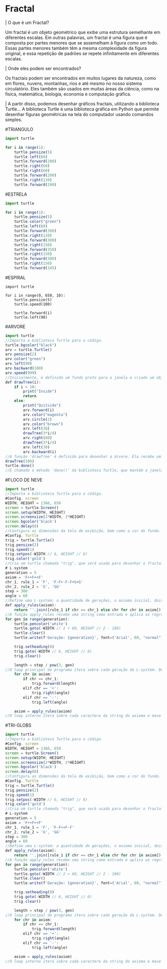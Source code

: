# Fractal

| O que é um Fractal?

Um fractal é um objeto geométrico que exibe uma estrutura semelhante em diferentes escalas. Em outras palavras, um fractal é uma figura que é composta por partes menores que se assemelham à figura como um todo. Essas partes menores também têm a mesma complexidade da figura original, e essa repetição de padrões se repete infinitamente em diferentes escalas.

| Onde eles podem ser encontrados?

Os fractais podem ser encontrados em muitos lugares da natureza, como em flores, nuvens, montanhas, rios e até mesmo no nosso sistema circulatório. Eles também são usados em muitas áreas da ciência, como na física, matemática, biologia, economia e computação gráfica.

| A partir disso, podemos desenhar gráficos fractais, utilizando a biblioteca Turtle...
A biblioteca Turtle é uma biblioteca gráfica em Python que permite desenhar figuras geométricas na tela do computador usando comandos simples.

#TRIANGULO
```javascript
import turtle

for i in range(1):
    turtle.pensize(5)
    turtle.left(60)
    turtle.forward(200)
    turtle.right(60)
    turtle.right(60)
    turtle.forward(200)
    turtle.right(120)
    turtle.forward(200)
```
#ESTRELA
```javascript
import turtle

for i in range(1):
    turtle.pensize(5)
    turtle.color("green")
    turtle.left(60)
    turtle.forward(300)
    turtle.right(120)
    turtle.forward(300)
    turtle.right(150)
    turtle.forward(350)
    turtle.right(150)
    turtle.forward(300)
    turtle.right(150)
    turtle.forward(345)
```

#ESPIRAL
```jaavscript
import turtle

for i in range(0, 650, 10):
    turtle.pensize(5)
    turtle.speed(100)

    turtle.forward(i)
    turtle.left(90)
```
#ARVORE
```javascript
import turtle
//Importa a biblioteca Turtle para o código.
turtle.bgcolor("black")
arv = turtle.Turtle()
arv.pensize(2)
arv.color("green")
arv.left(90)
arv.backward(100)
arv.speed(999)
//Inicialmente, é definido um fundo preto para a janela e criado um objeto Turtle chamado 'arv', que é utilizado para desenhar a árvore.
def drawTree(i):
    if i < 10:
        print("Inside")
        return
    else:
        print("Quitside")
        arv.forward(i)
        arv.color("magenta")
        arv.circle(2)
        arv.color("brown")
        arv.left(30)
        drawTree(3*i/4)
        arv.right(60)
        drawTree(3*i/4)
        arv.left(30)
        arv.backward(i)
//A função 'drawTree' é definida para desenhar a árvore. Ela recebe um parâmetro 'i', que é a altura da árvore a ser desenhada.
drawTree(100)
turtle.done()
//É chamado o método 'done()' da biblioteca Turtle, que mantém a janela aberta e exibe o desenho da árvore fractal.
```

#FLOCO DE NEVE
```javascript
import turtle
//Importa a biblioteca Turtle para o código.
#Config. screen
WIDTH, HEIGHT = 1366, 650
screen = turtle.Screen()
screen.setup(WIDTH, HEIGHT)
screen.screensize(2*WIDTH, 2*HEIGHT)
screen.bgcolor('black')
screen.delay(0)
//Configura as dimensões da tela de exibição, bem como a cor do fundo. O delay(0) faz com que a animação seja executada o mais rapidamente possível.
#Config. Turtle
trig = turtle.Turtle()
trig.pensize(2)
trig.speed(1)
trig.setpos(-WIDTH // 6, HEIGHT // 6)
trig.color('gold')
//Cria um turtle chamada "trig", que será usada para desenhar o fractal. Define algumas características da tartaruga, como a largura da caneta, a velocidade e a posição inicial.
# L-system
generation = 5
axiom = 'F++F++F'
chr_1, rule_1 = 'F', 'F-F+-F-F+G+G'
chr_2, rule_2 = 'G', 'GG'
step = 300
angle = 60
//Define uma L-system: a quantidade de gerações, o axioma inicial, dois caracteres possíveis (F e G), e duas regras de substituição. O comprimento do passo e o ângulo de rotação são definidos para desenhar a L-system.
def apply_rules(axiom):
    return ''.join([rule_1 if chr == chr_1 else chr for chr in axiom])
//A função apply_rules recebe uma string como entrada e aplica as regras de substituição definidas na L-system.
for gen in range(generation):
    turtle.pencolor('white')
    turtle.goto(-WIDTH // 2 + 60, HEIGHT // 2 - 100)
    turtle.clear()
    turtle.write(f'Geração: {generation}', font=('Arial', 60, "normal"))

    trig.setheading(0)
    trig.goto(-WIDTH // 6, HEIGHT // 6)
    trig.clear()

    length = step / pow(3, gen)
//O loop principal do programa itera sobre cada geração da L-system. Dentro do loop, o título da geração atual é exibido na tela usando o método write da biblioteca Turtle. Em seguida, a posição inicial da tartaruga é redefinida, o comprimento do passo é recalculado e a tartaruga é reposicionada no início.
    for chr in axiom:
        if chr == chr_1:
            trig.forward(length)
        elif chr == '+':
            trig.right(angle)
        elif chr == '-':
            trig.left(angle)

    axiom = apply_rules(axiom)
//O loop interno itera sobre cada caractere da string do axioma e move a tartaruga de acordo com as regras da L-system. O axioma é atualizado aplicando as regras de substituição definidas na função apply_rules.
```
#TRI-GLOBS
```javascript
import turtle
//Importa a biblioteca Turtle para o código.
#Config. screen
WIDTH, HEIGHT = 1366, 650
screen = turtle.Screen()
screen.setup(WIDTH, HEIGHT)
screen.screensize(2*WIDTH, 2*HEIGHT)
screen.bgcolor('black')
screen.delay(0)
//Configura as dimensões da tela de exibição, bem como a cor do fundo. O delay(0) faz com que a animação seja executada o mais rapidamente possível.
#Config. Turtle
trig = turtle.Turtle()
trig.pensize(2)
trig.speed(1)
trig.setpos(-WIDTH // 6, HEIGHT // 6)
trig.color('gold')
//Cria um turtle chamada "trig", que será usada para desenhar o fractal. Define algumas características da tartaruga, como a largura da caneta, a velocidade e a posição inicial.
# L-system
generation = 5
axiom = 'F++F++F'
chr_1, rule_1 = 'F', 'F-F++F-F'
chr_2, rule_2 = 'G', 'GG'
step = 300
angle = 60
//Define uma L-system: a quantidade de gerações, o axioma inicial, dois caracteres possíveis (F e G), e duas regras de substituição. O comprimento do passo e o ângulo de rotação são definidos para desenhar a L-system.
def apply_rules(axiom):
    return ''.join([rule_1 if chr == chr_1 else chr for chr in axiom])
//A função apply_rules recebe uma string como entrada e aplica as regras de substituição definidas na L-system.
for gen in range(generation):
    turtle.pencolor('white')
    turtle.goto(-WIDTH // 2 + 60, HEIGHT // 2 - 100)
    turtle.clear()
    turtle.write(f'Geração: {generation}', font=('Arial', 60, "normal"))

    trig.setheading(0)
    trig.goto(-WIDTH // 6, HEIGHT // 6)
    trig.clear()

    length = step / pow(3, gen)
//O loop principal do programa itera sobre cada geração da L-system. Dentro do loop, o título da geração atual é exibido na tela usando o método write da biblioteca Turtle. Em seguida, a posição inicial da tartaruga é redefinida, o comprimento do passo é recalculado e a tartaruga é reposicionada no início.
    for chr in axiom:
        if chr == chr_1:
            trig.forward(length)
        elif chr == '+':
            trig.right(angle)
        elif chr == '-':
            trig.left(angle)

    axiom = apply_rules(axiom)
//O loop interno itera sobre cada caractere da string do axioma e move a tartaruga de acordo com as regras da L-system. O axioma é atualizado aplicando as regras de substituição definidas na função apply_rules.
```